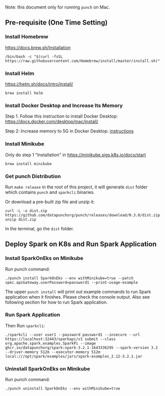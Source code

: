 Note: this document only for running `punch` on Mac.

## Pre-requisite (One Time Setting)

### Install Homebrew

https://docs.brew.sh/Installation

```
/bin/bash -c "$(curl -fsSL https://raw.githubusercontent.com/Homebrew/install/master/install.sh)"
```

### Install Helm

https://helm.sh/docs/intro/install/

```
brew install helm
```

### Install Docker Desktop and Increase Its Memory

Step 1. Follow this instruction to install Docker Desktop: https://docs.docker.com/desktop/mac/install/

Step 2: Increase memory to 5G in Docker Desktop: [instructions](docs/IncreaseDockerMemory.md)

### Install Minikube

Only do step 1 "Installation" in https://minikube.sigs.k8s.io/docs/start

```
brew install minikube
```

### Get punch Distribution

Run `make release` in the root of this project, it will generate `dist` folder which contains `punch` and `sparkcli` binaries.

Or download a pre-built zip file and unzip it:
```
curl -L -o dist.zip https://github.com/datapunchorg/punch/releases/download/0.3.0/dist.zip
unzip dist.zip
```

In the terminal, go the `dist` folder.

## Deploy Spark on K8s and Run Spark Application

### Install SparkOnEks on Minikube

Run punch command:

```
./punch install SparkOnEks --env withMinikube=true --patch spec.apiGateway.userPassword=password1 --print-usage-example
```

The upper `punch install` will print out example commands to run Spark application when it finishes.
Please check the console output. Also see following section for how to run Spark application.

### Run Spark Application

Then Run `sparkcli`:

```
./sparkcli --user user1 --password password1 --insecure --url https://localhost:32443/sparkapi/v1 submit --class org.apache.spark.examples.SparkPi --image ghcr.io/datapunchorg/spark:spark-3.2.1-1643336295 --spark-version 3.2 --driver-memory 512m --executor-memory 512m local:///opt/spark/examples/jars/spark-examples_2.12-3.2.1.jar
```

### Uninstall SparkOnEks on Minikube

Run punch command:

```
./punch uninstall SparkOnEks --env withMinikube=true
```
